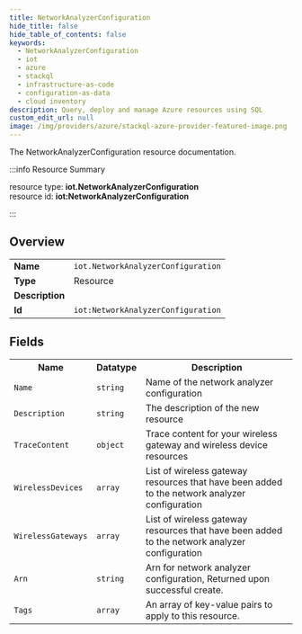 ```yaml
---
title: NetworkAnalyzerConfiguration
hide_title: false
hide_table_of_contents: false
keywords:
  - NetworkAnalyzerConfiguration
  - iot
  - azure
  - stackql
  - infrastructure-as-code
  - configuration-as-data
  - cloud inventory
description: Query, deploy and manage Azure resources using SQL
custom_edit_url: null
image: /img/providers/azure/stackql-azure-provider-featured-image.png
---
```

The NetworkAnalyzerConfiguration resource documentation.

:::info Resource Summary

<div class="row">
<div class="providerDocColumn">
<span>resource type:&nbsp;<b>iot.NetworkAnalyzerConfiguration</b></span><br />
<span>resource id:&nbsp;<b>iot:NetworkAnalyzerConfiguration</b></span><br />
</div>
</div>

:::

## Overview
<table><tbody>
<tr><td><b>Name</b></td><td><code>iot.NetworkAnalyzerConfiguration</code></td></tr>
<tr><td><b>Type</b></td><td>Resource</td></tr>
<tr><td><b>Description</b></td><td></td></tr>
<tr><td><b>Id</b></td><td><code>iot:NetworkAnalyzerConfiguration</code></td></tr>
</tbody></table>

## Fields
<table><tbody>
<tr><th>Name</th><th>Datatype</th><th>Description</th></tr>
<tr><td><code>Name</code></td><td><code>string</code></td><td>Name of the network analyzer configuration</td></tr><tr><td><code>Description</code></td><td><code>string</code></td><td>The description of the new resource</td></tr><tr><td><code>TraceContent</code></td><td><code>object</code></td><td>Trace content for your wireless gateway and wireless device resources</td></tr><tr><td><code>WirelessDevices</code></td><td><code>array</code></td><td>List of wireless gateway resources that have been added to the network analyzer configuration</td></tr><tr><td><code>WirelessGateways</code></td><td><code>array</code></td><td>List of wireless gateway resources that have been added to the network analyzer configuration</td></tr><tr><td><code>Arn</code></td><td><code>string</code></td><td>Arn for network analyzer configuration, Returned upon successful create.</td></tr><tr><td><code>Tags</code></td><td><code>array</code></td><td>An array of key-value pairs to apply to this resource.</td></tr>
</tbody></table>